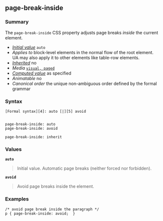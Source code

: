 ## page-break-inside

### Summary

The `page-break-inside` CSS property adjusts page breaks _inside_ the current element.

* _[Initial value][0]_ `auto` 
* _Applies to_ block-level elements in the normal flow of the root element. UA may also apply it to other elements like table-row elements. 
* _[Inherited][1]_ no 
* _Media_ [`visual, paged`][2] 
* _[Computed value][3]_ as specified 
* _Animatable_ no 
* _Canonical order_ the unique non-ambiguous order defined by the formal grammar

### Syntax

    [Formal syntax][4]: auto [|][5] avoid
    

    page-break-inside: auto
    page-break-inside: avoid
    
    page-break-inside: inherit
    

### Values

**`auto`**

> Initial value. Automatic page breaks (neither forced nor forbidden).

**`avoid`**

> Avoid page breaks inside the element.

### Examples

    /* avoid page break inside the paragraph */
    p { page-break-inside: avoid;  } 
    



[0]: https://developer.mozilla.org/en/docs/CSS/initial_value
[1]: https://developer.mozilla.org/en/docs/CSS/inheritance
[2]: https://developer.mozilla.org/en/docs/CSS/@media#Media_groups
[3]: https://developer.mozilla.org/en/docs/CSS/computed_value
[4]: https://developer.mozilla.org/en/docs/CSS/Value_definition_syntax "CSS/Value_definition_syntax"
[5]: https://developer.mozilla.org/en/docs/CSS/Value_definition_syntax#Single_bar "Single bar: the two entities are optional, but exactly one must be present."